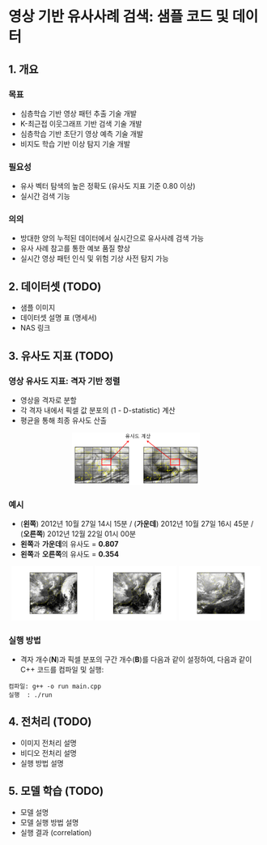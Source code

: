 # 영상 기반 유사사례 검색: 샘플 코드 및 데이터

## 1. 개요
### 목표
- 심층학습 기반 영상 패턴 추출 기술 개발
- K-최근접 이웃그래프 기반 검색 기술 개발
- 심층학습 기반 초단기 영상 예측 기술 개발
- 비지도 학습 기반 이상 탐지 기술 개발

### 필요성
- 유사 벡터 탐색의 높은 정확도 (유사도 지표 기준 0.80 이상)
- 실시간 검색 기능

### 의의
- 방대한 양의 누적된 데이터에서 실시간으로 유사사례 검색 가능
- 유사 사례 참고를 통한 예보 품질 향상
- 실시간 영상 패턴 인식 및 위험 기상 사전 탐지 가능

## 2. 데이터셋 (TODO)
- 샘플 이미지
- 데이터셋 설명 표 (명세서)
- NAS 링크

## 3. 유사도 지표 (TODO)
### 영상 유사도 지표: 격자 기반 정렬
- 영상을 격자로 분할
- 각 격자 내에서 픽셀 값 분포의 (1 - D-statistic) 계산
- 평균을 통해 최종 유사도 산출

<p align="center">
  <img src="images/ground_truth.PNG" width=50% height=50%>
</p>

### 예시
- (**왼쪽**) 2012년 10월 27일 14시 15분 / (**가운데**) 2012년 10월 27일 16시 45분 / (**오른쪽**) 2012년 12월 22일 01시 00분
- **왼쪽**과 **가운데**의 유사도 = **0.807**
- **왼쪽**과 **오른쪽**의 유사도 = **0.354**

<p align="center">
  <img src="images/gt_sample_2.png" width=32% height=32%>
  <img src="images/gt_sample_1.png" width=32% height=32%>
  <img src="images/gt_sample_3.png" width=32% height=32%>
</p>

### 실행 방법
- 격자 개수(**N**)과 픽셀 분포의 구간 개수(**B**)를 다음과 같이 설정하여, 다음과 같이 C++ 코드를 컴파일 및 실행:
```
컴파일: g++ -o run main.cpp 
실행  : ./run 
```

## 4. 전처리 (TODO)
- 이미지 전처리 설명
- 비디오 전처리 설명
- 실행 방법 설명

## 5. 모델 학습 (TODO)
- 모델 설명
- 모델 실행 방법 설명
- 실행 결과 (correlation)
